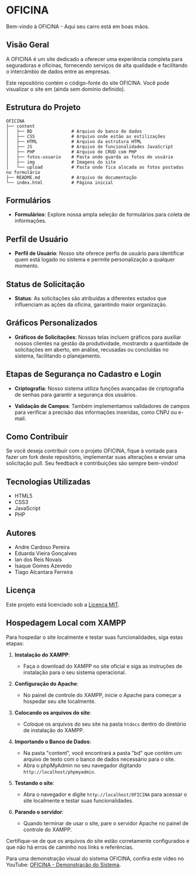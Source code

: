 

# OFICINA

Bem-vindo à OFICINA - Aqui seu carro está em boas mãos.

## Visão Geral

A OFICINA é um site dedicado a oferecer uma experiência completa para seguradoras e oficinas, fornecendo serviços de alta qualidade e facilitando o intercâmbio de dados entre as empresas.

Este repositório contém o código-fonte do site OFICINA. Você pode visualizar o site em (ainda sem domínio definido).

## Estrutura do Projeto

```plaintext
OFICINA
├── content
│   ├── BD               # Arquivo do banco de dados
│   ├── CSS              # Arquivo onde estão as estilizações
│   ├── HTML             # Arquivo da estrutura HTML
│   ├── JS               # Arquivo de funcionalidades JavaScript
│   ├── PHP              # Arquivo de CRUD com PHP
│   ├── fotos-usuario    # Pasta onde guarda as fotos de usuário
│   ├── img              # Imagens do site
│   └── upload           # Pasta onde fica alocada as fotos postadas no formulário
├── README.md            # Arquivo de documentação
└── index.html           # Página inicial
```

## Formulários

- **Formulários**: Explore nossa ampla seleção de formulários para coleta de informações.

## Perfil de Usuário

- **Perfil de Usuário**: Nosso site oferece perfis de usuário para identificar quem está logado no sistema e permite personalização a qualquer momento.

## Status de Solicitação

- **Status**: As solicitações são atribuídas a diferentes estados que influenciam as ações da oficina, garantindo maior organização.

## Gráficos Personalizados

- **Gráficos de Solicitações**: Nossas telas incluem gráficos para auxiliar nossos clientes na gestão da produtividade, mostrando a quantidade de solicitações em aberto, em análise, recusadas ou concluídas no sistema, facilitando o planejamento.

## Etapas de Segurança no Cadastro e Login

- **Criptografia**: Nosso sistema utiliza funções avançadas de criptografia de senhas para garantir a segurança dos usuários.

- **Validação de Campos**: Também implementamos validadores de campos para verificar a precisão das informações inseridas, como CNPJ ou e-mail.

## Como Contribuir

Se você deseja contribuir com o projeto OFICINA, fique à vontade para fazer um fork deste repositório, implementar suas alterações e enviar uma solicitação pull. Seu feedback e contribuições são sempre bem-vindos!

## Tecnologias Utilizadas

- HTML5
- CSS3
- JavaScript
- PHP

## Autores

- Andre Cardoso Pereira
- Eduarda Vieira Gonçalves
- Ian dos Reis Novais
- Isaque Gomes Azevedo
- Tiago Alcantara Ferreira

## Licença

Este projeto está licenciado sob a [Licença MIT](LICENSE).

## Hospedagem Local com XAMPP

Para hospedar o site localmente e testar suas funcionalidades, siga estas etapas:

1. **Instalação do XAMPP**:
   - Faça o download do XAMPP no site oficial e siga as instruções de instalação para o seu sistema operacional.

2. **Configuração do Apache**:
   - No painel de controle do XAMPP, inicie o Apache para começar a hospedar seu site localmente.

3. **Colocando os arquivos do site**:
   - Coloque os arquivos do seu site na pasta `htdocs` dentro do diretório de instalação do XAMPP.

4. **Importando o Banco de Dados**:
   - Na pasta "content", você encontrará a pasta "bd" que contém um arquivo de texto com o banco de dados necessário para o site.
   - Abra o phpMyAdmin no seu navegador digitando `http://localhost/phpmyadmin`.

5. **Testando o site**:
   - Abra o navegador e digite `http://localhost/OFICINA` para acessar o site localmente e testar suas funcionalidades.

6. **Parando o servidor**:
   - Quando terminar de usar o site, pare o servidor Apache no painel de controle do XAMPP.

Certifique-se de que os arquivos do site estão corretamente configurados e que não há erros de caminho nos links e referências.

Para uma demonstração visual do sistema OFICINA, confira este vídeo no YouTube: [OFICINA - Demonstração do Sistema](https://www.youtube.com/watch?v=poyHcR9BDFg).

